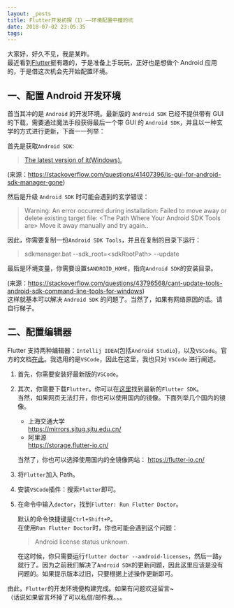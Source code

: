 ```yaml
---
layout: _posts
title: Flutter开发初探（1）——环境配置中撞的坑
date: 2018-07-02 23:05:35
tags:
---
```


大家好，好久不见，我是某昨。  
最近看到[Flutter](https://flutter.io/)挺有趣的，于是准备上手玩玩，正好也是想做个 Android 应用的，于是借这次机会先开始配置环境。

## 一、配置 Android 开发环境

首当其冲的是 `Android` 的开发环境。最新版的 `Android SDK` 已经不提供带有 GUI 的下载，需要通过魔法手段获得最后一个带 GUI 的 `Android SDK`，并且以一种玄学的方式进行更新，下面一一列举：

首先是获取`Android SDK`:

> [The latest version of it(Windows).](https://dl.google.com/android/installer_r24.4.1-windows.exe)

(来源：https://stackoverflow.com/questions/41407396/is-gui-for-android-sdk-manager-gone)

然后是升级 `Android SDK` 时可能会遇到的玄学错误：

> Warning: An error occurred during installation: Failed to move away or delete existing target file: \<The Path Where Your Android SDK Tools are\> Move it away manually and try again..

因此，你需要复制一份`Android SDK Tools`，并且在复制的目录下运行：

> sdkmanager.bat --sdk_root=\<sdkRootPath\> --update

最后是环境变量，你需要设置`$ANDROID_HOME`，指向`Android SDK`的安装目录。

(来源：https://stackoverflow.com/questions/43796568/cant-update-tools-android-sdk-command-line-tools-for-windows)  
这样就基本可以解决 `Android SDK` 的问题了。当然了，如果有网络原因的话。请自行梯子。

## 二、配置编辑器

Flutter 支持两种编辑器：`Intellij IDEA`(包括`Android Studio`)，以及`VSCode`。官方的文档[在此](https://flutter.io/get-started/editor/)。我选用的是`VSCode`，因此在这里，我也只对 `VSCode` 进行阐述。

1.  首先，你需要安装好最新版的`VSCode`。
2.  其次，你需要下载`Flutter`。你可以在[这里](https://flutter.io/sdk-archive/#windows)找到最新的`Flutter SDK`。  
    当然，如果网页无法打开，你也可以使用国内的镜像。下面列举几个国内的镜像。

    - 上海交通大学  
      https://mirrors.sjtug.sjtu.edu.cn/
    - 阿里源  
      https://storage.flutter-io.cn/

    当然了，你也可以选择使用国内的全镜像网站： https://flutter-io.cn/

3.  将`Flutter`加入 Path。

4.  安装`VSCode`插件：搜索`Flutter`即可。

5.  在命令中输入`doctor`，找到`Flutter: Run Flutter Doctor`。

    默认的命令快捷键是`Ctrl+Shift+P`。  
    在使用`Run Flutter Doctor`时，你也可能会遇到这个问题：

    > Android license status unknown.

    在这时候，你只需要运行`flutter doctor --android-licenses`，然后一路`y`就行了。因为之前我们解决了`Android SDK`的更新问题，因此这里应该是没有问题的。如果提示版本过旧，只要根据上述操作更新即可。

由此，`Flutter`的开发环境便构建完成。如果有问题欢迎留言~  
（话说如果留言坏掉了可以私信/邮件我。。。
